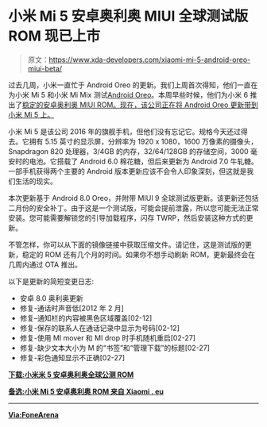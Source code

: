 # 小米 Mi 5 安卓奥利奥 MIUI 全球测试版 ROM 现已上市

> 原文：<https://www.xda-developers.com/xiaomi-mi-5-android-oreo-miui-beta/>

过去几周，小米一直忙于 Android Oreo 的更新。我们上周首次得知，他们一直在为小米 Mi 5 和小米 Mi Mix 测试[Android Oreo](https://www.xda-developers.com/xiaomi-testing-android-oreo-xiaomi-mi-5-xiaomi-mi-mix/)。本周早些时候，他们为小米 6 推出了[稳定的安卓奥利奥 MIUI ROM。现在，该公司正在将 Android Oreo 更新带到小米 Mi 5 上。](https://www.xda-developers.com/xiaomi-mi-6-android-oreo-miui-global-stable-rom/)

小米 Mi 5 是该公司 2016 年的旗舰手机，但他们没有忘记它。规格今天还过得去。它拥有 5.15 英寸的显示屏，分辨率为 1920 x 1080，1600 万像素的摄像头，Snapdragon 820 处理器，3/4GB 的内存，32/64/128GB 的存储空间，3000 毫安时的电池。它搭载了 Android 6.0 棉花糖，但后来更新为 Android 7.0 牛轧糖。一部手机获得两个主要的 Android 版本更新应该不会令人印象深刻，但这就是我们生活的现实。

本次更新基于 Android 8.0 Oreo，并附带 MIUI 9 全球测试版更新。该更新还包括二月份的安全补丁。由于这是一个测试版，可能会提前泄露，所以您可能无法正常安装。您可能需要解锁您的引导加载程序，闪存 TWRP，然后安装这种方式的更新。

不管怎样，你可以从下面的镜像链接中获取压缩文件。请记住，这是测试版的更新，稳定的 ROM 还有几个月的时间。如果你不想手动刷新 ROM，更新最终会在几周内通过 OTA 推出。

以下是更新的简短变更日志:

*   安卓 8.0 奥利奥更新
*   修复-通话时声音低[2012 年 2 月]
*   修复–通知栏的内容被黑色区域覆盖[02-12]
*   修复-保存的联系人在通话记录中显示为号码[02-12]
*   修复-使用 MI mover 和 MI drop 时手机随机重启[02-27]
*   修复-缺少文本大小为 M 的“书签”和“管理下载”的标题[02-27]
*   修复-彩色通知显示不正确[02-27]

[**下载:小米米 5 安卓奥利奥全球公测 ROM**](http://bigota.d.miui.com/8.3.1/miui_MI5Global_8.3.1_d7a7258e58_8.0.zip)

[**备选:小米 Mi 5 安卓奥利奥 ROM 来自 Xiaomi . eu**](https://androidfilehost.com/?fid=818070582850497100)

* * *

[**Via:FoneArena**](http://www.fonearena.com/blog/245358/xiaomi-mi-5-android-oreo-beta.html)